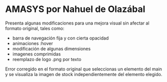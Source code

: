 # AMASYS por Nahuel de Olazábal

Presenta algunas modificaciones para una mejora visual sin afectar al formato original, tales como:
- barra de navegación fija y con cierta opacidad
- animaciones :hover
- modificación de algunas dimensiones
- imagenes comprimidas
- reemplazo de logo .png por texto

Error corregido en el formato original que seleccionas un elemento del main y se visualiza la imagen de stock independientemente del elemento elegido.
